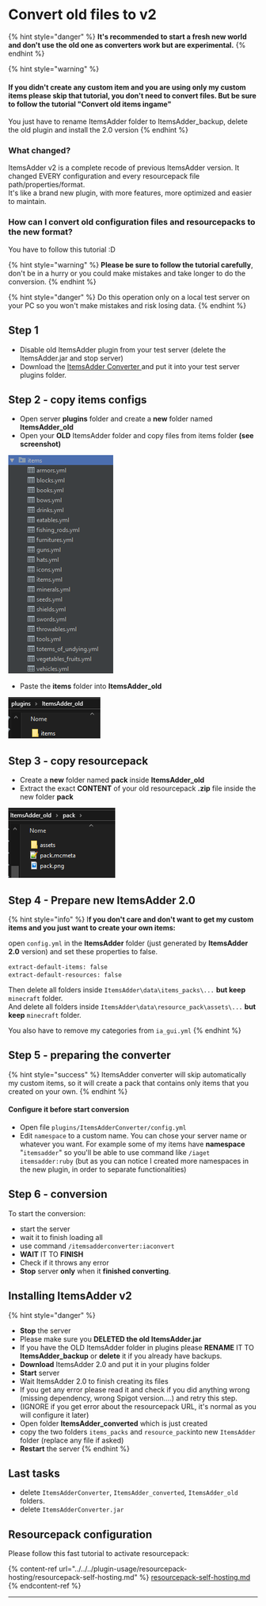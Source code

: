# Convert old files to v2

{% hint style="danger" %}
**It's recommended to start a fresh new world and don't use the old one as converters work but are experimental.**
{% endhint %}

{% hint style="warning" %}
#### If you didn't create any custom item and you are using only my custom items please skip that tutorial, you don't need to convert files. But be sure to follow the tutorial "Convert old items ingame"

You just have to rename ItemsAdder folder to ItemsAdder\_backup, delete the old plugin and install the 2.0 version
{% endhint %}

### What changed?

ItemsAdder v2 is a complete recode of previous ItemsAdder version. It changed EVERY configuration and every resourcepack file path/properties/format.\
It's like a brand new plugin, with more features, more optimized and easier to maintain.

### How can I convert old configuration files and resourcepacks to the new format?

You have to follow this tutorial :D

{% hint style="warning" %}
**Please be sure to follow the tutorial carefully**, don't be in a hurry or you could make mistakes and take longer to do the conversion.
{% endhint %}

{% hint style="danger" %}
Do this operation only on a local test server on your PC so you won't make mistakes and risk losing data.
{% endhint %}

## Step 1

* Disable old ItemsAdder plugin from your test server (delete the ItemsAdder.jar and stop server)
* Download the [ItemsAdder Converter ](https://www.spigotmc.org/resources/itemsadder-converter.75952/)and put it into your test server plugins folder.

## Step 2 - copy items configs

* Open server **plugins** folder and create a **new** folder named **ItemsAdder\_old**
* Open your **OLD** ItemsAdder folder and copy files from items folder **(see screenshot)**

![](<../../../.gitbook/assets/image (1) (1) (1) (1).png>)

* Paste the **items** folder into **ItemsAdder\_old**

![](<../../../.gitbook/assets/image (4) (1) (1).png>)

## Step 3 - copy resourcepack

* Create a **new** folder named **pack** inside **ItemsAdder\_old**
* Extract the exact **CONTENT** of your old resourcepack **.zip** file inside the new folder **pack**

![](<../../../.gitbook/assets/image (2) (1) (1).png>)

## Step 4 - Prepare new ItemsAdder 2.0

{% hint style="info" %}
I**f you don't care and don't want to get my custom items and you just want to create your own items:**

open `config.yml` in the **ItemsAdder** folder (just generated by **ItemsAdder 2.0** version) and set these properties to false.

```
extract-default-items: false
extract-default-resources: false
```

Then delete all folders inside `ItemsAdder\data\items_packs\...` **but keep** `minecraft` folder.\
And delete all folders inside `ItemsAdder\data\resource_pack\assets\...` **but keep** `minecraft` folder.

You also have to remove my categories from `ia_gui.yml`
{% endhint %}

## Step 5 - preparing the converter

{% hint style="success" %}
ItemsAdder converter will skip automatically my custom items, so it will create a pack that contains only items that you created on your own.
{% endhint %}

#### Configure it before start conversion

* Open file `plugins/ItemsAdderConverter/config.yml`
* Edit `namespace` to a custom name. You can chose your server name or whatever you want. For example some of my items have **namespace** "`itemsadder`" so you'll be able to use command like `/iaget itemsadder:ruby` (but as you can notice I created more namespaces in the new plugin, in order to separate functionalities)

## Step 6 - conversion

To start the conversion:

* start the server
* wait it to finish loading all
* use command `/itemsadderconverter:iaconvert`
* **WAIT** IT TO **FINISH**
* Check if it throws any error
* **Stop** server **only** when it **finished converting**.

## Installing ItemsAdder v2

{% hint style="danger" %}
* **Stop** the server
* Please make sure you **DELETED the old ItemsAdder.jar**
* If you have the OLD ItemsAdder folder in plugins please **RENAME** IT TO **ItemsAdder\_backup** or **delete** it if you already have backups.
* **Download** ItemsAdder 2.0 and put it in your plugins folder
* **Start** server
* Wait ItemsAdder 2.0 to finish creating its files
* If you get any error please read it and check if you did anything wrong (missing dependency, wrong Spigot version....) and retry this step.
* (IGNORE if you get error about the resourcepack URL, it's normal as you will configure it later)
* Open folder **ItemsAdder\_converted** which is just created
* copy the two folders `items_packs` and `resource_pack`into new `ItemsAdder` folder (replace any file if asked)
* **Restart** the server
{% endhint %}

## Last tasks

* delete `ItemsAdderConverter`, `ItemsAdder_converted`, `ItemsAdder_old` folders.
* delete `ItemsAdderConverter.jar`

## Resourcepack configuration

Please follow this fast tutorial to activate resourcepack:

{% content-ref url="../../../plugin-usage/resourcepack-hosting/resourcepack-self-hosting.md" %}
[resourcepack-self-hosting.md](../../../plugin-usage/resourcepack-hosting/resourcepack-self-hosting.md)
{% endcontent-ref %}

***
